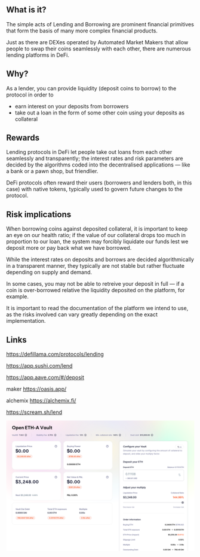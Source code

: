 ## What is it?

The simple acts of Lending and Borrowing are prominent financial primitives that form the basis of
many more complex financial products.

Just as there are DEXes operated by Automated Market Makers that allow people to swap their coins
seamlessly with each other, there are numerous lending platforms in DeFi.


## Why?

As a lender, you can provide liquidity (deposit coins to borrow) to the protocol in order to
 - earn interest on your deposits from borrowers
 - take out a loan in the form of some other coin using your deposits as collateral


## Rewards

Lending protocols in DeFi let people take out loans from each other seamlessly and transparently;
the interest rates and risk parameters are decided by the algorithms coded into the decentralised
applications — like a bank or a pawn shop, but friendlier.

DeFi protocols often reward their users (borrowers and lenders both, in this case) with native tokens,
typically used to govern future changes to the protocol. 


## Risk implications

When borrowing coins against deposited collateral, it is important to keep an eye on our health ratio;
if the value of our collateral drops too much in proportion to our loan, the system may forcibly
liquidate our funds lest we deposit more or pay back what we have borrowed.

While the interest rates on deposits and borrows are decided algorithmically in a transparent manner,
they typically are not stable but rather fluctuate depending on supply and demand.

In some cases, you may not be able to retreive your deposit in full — if a coin is over-borrowed relative
the liquidity deposited on the platform, for example.

It is important to read the documentation of the platform we intend to use, as the risks involved can
vary greatly depending on the exact implementation.


## Links

https://defillama.com/protocols/lending

https://app.sushi.com/lend

https://app.aave.com/#/deposit

maker
https://oasis.app/

alchemix
https://alchemix.fi/

https://scream.sh/lend



![img_1.png](img_1.png)

